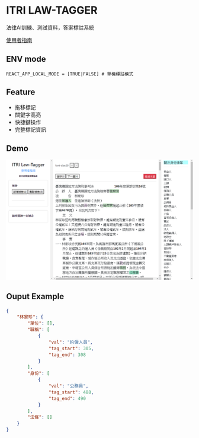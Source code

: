 # ITRI LAW-TAGGER
法律AI訓練、測試資料，答案標註系統

[使用者指南](https://hackmd.io/0nrrMc5NQRKxlZZVkwmD7w)



## ENV mode
```
REACT_APP_LOCAL_MODE = [TRUE|FALSE] # 單機標註模式
```

## Feature
- 拖移標記
- 關鍵字高亮
- 快捷鍵操作
- 完整標記資訊

## Demo
![](https://github.com/NLU-Law-Tech/2021_VerdictTagger/blob/f8100d42a7373addbbede2d432b62e7d530b5eb1/demo.gif)
## Ouput Example
```json
{
    "林家珍": {
        "單位": [],
        "職稱": [
            {
                "val": "約僱人員",
                "tag_start": 305,
                "tag_end": 308
            }
        ],
        "身份": [
            {
                "val": "公務員",
                "tag_start": 488,
                "tag_end": 490
            }
        ],
        "法條": []
    }
}
```
